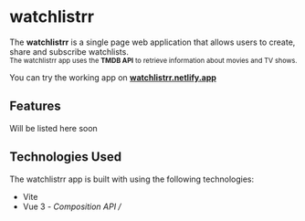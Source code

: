 # watchlistrr

The <b>watchlistrr</b> is a single page web application that allows users to create, share and subscribe watchlists. 
<br><sub>The watchlistrr app uses the <b>TMDB API</b> to retrieve information about movies and TV shows.</sub>

You can try the working app on <a href="https://watchlistrr.netlify.app/" target="_blank"><b>watchlistrr.netlify.app</b></a>

## Features

Will be listed here soon

## Technologies Used

The watchlistrr app is built with using the following technologies:

- Vite
- Vue 3 - <i>Composition API / <script setup></i>
- Pinia
- Bootstrap 5
- Firebase Authentication
- Vue Router

## Contributing

If you'd like to contribute to the watchlistrr app, you can do so by following these steps:

1. Fork the watchlistrr app repository.
2. Make your changes and commit them to a new branch. <br><sub><i>(check <a href="#setup-and-installation">'Setup and Installation'</a> below)</i></sub>
3. Create a pull request on the watchlistrr app repository.

## Setup and Installation

To run the watchlistrr app on your local machine, you will need to follow these steps:

1. Clone the watchlistrr app repository from GitHub.
2. Install the required dependencies using the `npm install` command.
3. Set up a Firebase project and enable Firebase Authentication.
4. Obtain an API key for the TMDB API.
5. Create a `.env` file in the root directory of your project. Copy `.envExample` file to your env file and fill the blanks.
6. Start the development server using the `npm run dev` command.

## License

The watchlistrr app is licensed under the MIT License. See the `LICENSE` file for more information.
